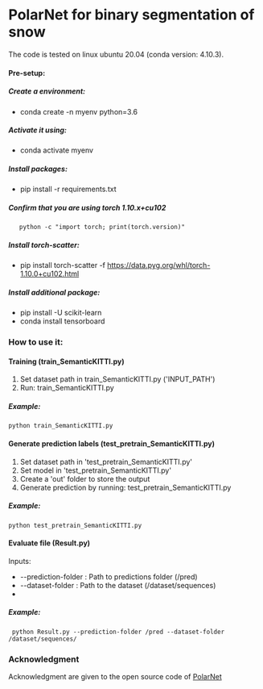 # PolarNet for binary segmentation of snow

The code is tested on linux ubuntu 20.04 (conda version: 4.10.3).


#### Pre-setup:
##### Create a environment:
  * conda create -n myenv python=3.6
 ##### Activate it using:
  * conda activate myenv
##### Install packages:
  * pip install -r requirements.txt
##### Confirm that you are using torch 1.10.x+cu102
```
   python -c "import torch; print(torch.version)"
```
##### Install torch-scatter:
  * pip install torch-scatter -f https://data.pyg.org/whl/torch-1.10.0+cu102.html
##### Install additional package:
* pip install -U scikit-learn
* conda install tensorboard

  
  
### How to use it:


#### Training (train_SemanticKITTI.py)

1. Set dataset path in train_SemanticKITTI.py ('INPUT_PATH')
2. Run: train_SemanticKITTI.py  

##### Example:
```
python train_SemanticKITTI.py
```


#### Generate prediction labels (test_pretrain_SemanticKITTI.py)
1. Set dataset path in 'test_pretrain_SemanticKITTI.py'
2. Set model in 'test_pretrain_SemanticKITTI.py'
3. Create a 'out' folder to store the output
4. Generate prediction by running: test_pretrain_SemanticKITTI.py

##### Example:
```
python test_pretrain_SemanticKITTI.py
```


#### Evaluate file (Result.py)    
Inputs:
* --prediction-folder : Path to predictions folder (/pred)
* --dataset-folder : Path to the dataset (/dataset/sequences)   
* 
 ##### Example:
 ```
  python Result.py --prediction-folder /pred --dataset-folder /dataset/sequences/
 ``` 
  
  ### Acknowledgment
Acknowledgment are given to the open source code of [PolarNet](https://github.com/edwardzhou130/PolarSeg/blob/master/README.md)
